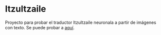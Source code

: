 Itzultzaile
===========

Proyecto para probar el traductor Itzultzaile neuronala a partir de imágenes con texto. Se puede probar a [aquí](https://ikercanarias.github.io/Itzultzaile/).

